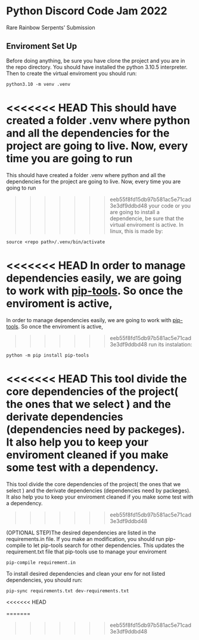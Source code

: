 # Python Discord Code Jam 2022
Rare Rainbow Serpents' Submission

## Enviroment Set Up

Before doing anything, be sure you have clone the project and you are in the repo directory. You should have installed the python 3.10.5 interpreter.
Then to create the virtual enviroment you should run:

    python3.10 -m venv .venv

<<<<<<< HEAD
This should have created a folder .venv where python and all the dependencies for the project are going to live. Now, every time you are going to run 
=======
This should have created a folder .venv where python and all the dependencies for the project are going to live. Now, every time you are going to run
>>>>>>> eeb55f8fd15db97b581ac5e71cad3e3df9ddbd48
your code or you are going to install a dependencie, be sure that the virtual enviroment is active. In linux, this is made by:

    source <repo path>/.venv/bin/activate

<<<<<<< HEAD
In order to manage dependencies easily, we are going to work with [pip-tools](https://github.com/jazzband/pip-tools). So once the enviroment is active, 
=======
In order to manage dependencies easily, we are going to work with [pip-tools](https://github.com/jazzband/pip-tools). So once the enviroment is active,
>>>>>>> eeb55f8fd15db97b581ac5e71cad3e3df9ddbd48
run its instalation:

    python -m pip install pip-tools

<<<<<<< HEAD
This tool divide the core dependencies of the project( the ones that we select ) and the derivate dependencies (dependencies need by packeges). It also help you to keep 
your enviroment cleaned if you make some test with a dependency. 
=======
This tool divide the core dependencies of the project( the ones that we select ) and the derivate dependencies (dependencies need by packeges). It also help you to keep
your enviroment cleaned if you make some test with a dependency.
>>>>>>> eeb55f8fd15db97b581ac5e71cad3e3df9ddbd48

(OPTIONAL STEP)The desired dependencies are listed in the requirements.in file. If you make an modification, you should run pip-compile to let pip-tools search for other dependencies.
This updates the requirement.txt file that pip-tools use to manage your enviroment

    pip-compile requirement.in

To install desired dependencies and clean your env for not listed dependencies, you should run:

    pip-sync requirements.txt dev-requirements.txt
<<<<<<< HEAD



=======
>>>>>>> eeb55f8fd15db97b581ac5e71cad3e3df9ddbd48

